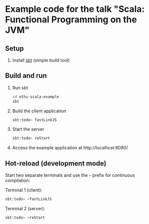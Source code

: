 # Example code for the talk "Scala: Functional Programming on the JVM"

## Setup

1. Install [sbt](https://www.scala-sbt.org) (simple build tool)

## Build and run

1. Run sbt

    ```bash
    cd ethz-scala-example
    sbt
    ```

1. Build the client application

   ```bash
   sbt:todo> fastLinkJS
   ```

1. Start the server

    ```bash
    sbt:todo> reStart
    ```
    
1. Access the example application at http://localhost:8080/

## Hot-reload (development mode)

Start two separate terminals and use the `~` prefix for continuous compilation:

Terminal 1 (client):

```bash
sbt:todo> ~fastLinkJS
```

Terminal 2 (server):

```bash
sbt:todo> ~reStart
```

